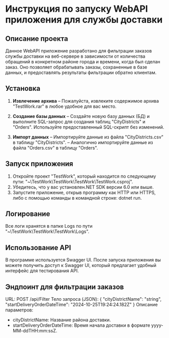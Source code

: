 # Инструкция по запуску WebAPI приложения для службы доставки

## Описание проекта
Данное WebAPI приложение разработано для фильтрации заказов службы доставки на веб-сервере в зависимости от количества обращений в конкретном районе города и времени, когда был сделан заказ. Оно позволяет обрабатывать заказы, сохраненные в базе данных, и предоставлять результаты фильтрации обратно клиентам.

## Установка
1. **Извлечение архива**
   – Пожалуйста, извлеките содержимое архива "TestWork.rar" в любое удобное для вас место.

2. **Создание базы данных**
   – Создайте новую базу данных (БД) и выполните SQL-запрос для создания таблиц "CityDistricts" и "Orders". Используйте предоставленный SQL-скрипт без изменений.

3. **Импорт данных**
   – Импортируйте данные из файла "CityDistricts.csv" в таблицу "CityDistricts".
   – Аналогично импортируйте данные из файла "Orders.csv" в таблицу "Orders".

## Запуск приложения
1. Откройте проект "TestWork", который находится по следующему пути: "~\TestWork\TestWork\TestWork\TestWork.csproj".
2. Убедитесь, что у вас установлен.NET SDK версии 6.0 или выше.
3. Запустите приложение, открыв программу как HTTP или HTTPS, либо с помощью команды в командной строке: dotnet run.

## Логирование
Все логи хранятся в папке Logs по пути "~\TestWork\TestWork\TestWork\Logs".

## Использование API
В программе используется Swagger UI. После запуска приложения вы можете получить доступ к Swagger UI, который предлагает удобный интерфейс для тестирования API.

## Эндпоинт для фильтрации заказов
URL: POST /api/Filter
Тело запроса (JSON):
{
  "сityDistrictName": "string",
  "startDeliveryOrderDateTime": "2024-10-25T19:24:24.182Z"
}
Описание параметров:
- сityDistrictName: Название района доставки.
- startDeliveryOrderDateTime: Время начала доставки в формате yyyy-MM-ddTHH:mm:ssZ.